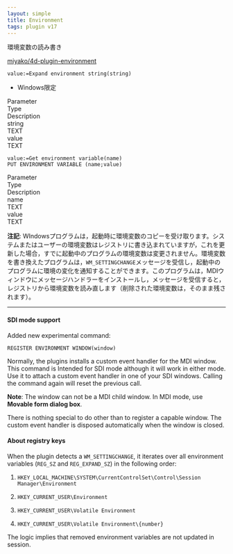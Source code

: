 ```yaml
---
layout: simple
title: Environment
tags: plugin v17
---
```


環境変数の読み書き

<!--more-->

[miyako/4d-plugin-environment](https://github.com/miyako/4d-plugin-environment/)

```4d
value:=Expand environment string(string)
```

* Windows限定

<div class="grid">
  <div class="syntax-th cell cell--2">Parameter</div>
  <div class="syntax-th cell cell--2">Type</div>
  <div class="syntax-th cell cell--8">Description</div>
  <div class="syntax-td cell cell--2">string</div>
  <div class="syntax-td cell cell--2">TEXT</div>
  <div class="syntax-td cell cell--8"></div>        
  <div class="syntax-td cell cell--2">value</div>
  <div class="syntax-td cell cell--2">TEXT</div>
  <div class="syntax-td cell cell--8"></div>   
</div>

```4d
value:=Get environment variable(name)
PUT ENVIRONMENT VARIABLE (name;value)
```

<div class="grid">
  <div class="syntax-th cell cell--2">Parameter</div>
  <div class="syntax-th cell cell--2">Type</div>
  <div class="syntax-th cell cell--8">Description</div>
  <div class="syntax-td cell cell--2">name</div>
  <div class="syntax-td cell cell--2">TEXT</div>
  <div class="syntax-td cell cell--8"></div>        
  <div class="syntax-td cell cell--2">value</div>
  <div class="syntax-td cell cell--2">TEXT</div>
  <div class="syntax-td cell cell--8"></div>   
</div>

**注記**: WIndowsプログラムは，起動時に環境変数のコピーを受け取ります。システムまたはユーザーの環境変数はレジストリに書き込まれていますが，これを更新した場合，すでに起動中のプログラムの環境変数は変更されません。環境変数を書き換えたプログラムは，``WM_SETTINGCHANGE``メッセージを受信し，起動中のプログラムに環境の変化を通知することができます。このプログラムは，MDIウィンドウにメッセージハンドラーをインストールし，メッセージを受信すると，レジストリから環境変数を読み直します（削除された環境変数は，そのまま残されます）。

---

#### SDI mode support

Added new experimental command:

```
REGISTER ENVIRONMENT WINDOW(window)
```

Normally, the plugins installs a custom event handler for the MDI window. This command is Intended for SDI mode although it will work in either mode. Use it to attach a custom event handler in one of your SDI windows. Calling the command again will reset the previous call. 

**Note**: The window can not be a MDI child window. In MDI mode, use **Movable form dialog box**.

There is nothing special to do other than to register a capable window. The custom event handler is disposed automatically when the window is closed.

#### About registry keys

When the plugin detects a ``WM_SETTINGCHANGE``, it iterates over all environment variables (``REG_SZ`` and ``REG_EXPAND_SZ``) in the following order:

1. ``HKEY_LOCAL_MACHINE\SYSTEM\CurrentControlSet\Control\Session Manager\Environment``

1. ``HKEY_CURRENT_USER\Environment``

1. ``HKEY_CURRENT_USER\Volatile Environment``

1. ``HKEY_CURRENT_USER\Volatile Environment\{number}``

The logic implies that removed environment variables are not updated in session.
